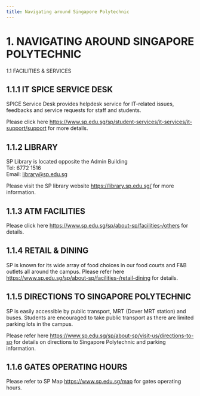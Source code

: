 ```yaml
---
title: Navigating around Singapore Polytechnic
---
```


# 1. NAVIGATING AROUND SINGAPORE POLYTECHNIC 

1.1 FACILITIES & SERVICES 

## 1.1.1 IT SPICE SERVICE DESK

SPICE Service Desk provides helpdesk service for IT-related issues, feedbacks and service requests 
for staff and students. 

Please click here <https://www.sp.edu.sg/sp/student-services/it-services/it-support/support> for more details. 

## 1.1.2 LIBRARY

SP Library is located opposite the Admin Building  
Tel: 6772 1516  
Email: <library@sp.edu.sg>

Please visit the SP library website <https://library.sp.edu.sg/> for more information.

## 1.1.3 ATM FACILITIES 

Please click here <https://www.sp.edu.sg/sp/about-sp/facilities-/others> for details. 

## 1.1.4 RETAIL & DINING

SP is known for its wide array of food choices in our food courts and F&B outlets all around the campus.
Please refer here <https://www.sp.edu.sg/sp/about-sp/facilities-/retail-dining> for details.

## 1.1.5 DIRECTIONS TO SINGAPORE POLYTECHNIC

SP is easily accessible by public transport, MRT (Dover MRT station) and buses. Students are encouraged to take public transport as there are limited parking lots in the campus.

Please refer here <https://www.sp.edu.sg/sp/about-sp/visit-us/directions-to-sp> for details on directions to Singapore Polytechnic and parking information.

## 1.1.6 GATES OPERATING HOURS

Please refer to SP Map <https://www.sp.edu.sg/map> for gates operating hours.

